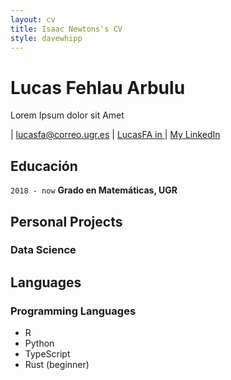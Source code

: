 ```yaml
---
layout: cv
title: Isaac Newtons's CV
style: davewhipp
---
```

# Lucas Fehlau Arbulu
Lorem Ipsum dolor sit Amet

<div id="webaddress">
| <a href="lucasfa@correo.ugr.es">lucasfa@correo.ugr.es</a>
| <a href="https://github.com/LucasFA">LucasFA in 
    <a class="social mx-1" href="https://www.github.com/LucasFA">
          <i class="fab fa-github fa-1x"></i>
        </a>
    </a>
| <a href="https://www.linkedin.com/in/lucas-f-80a8b213a/">My LinkedIn</a>
</div>



## Educación

`2018 - now`
__Grado en Matemáticas, UGR__

## Personal Projects

### Data Science


## Languages

### Programming Languages
- R
- Python
- TypeScript 
- Rust (beginner)


<!-- ### Footer

Last updated: May 2013 -->


